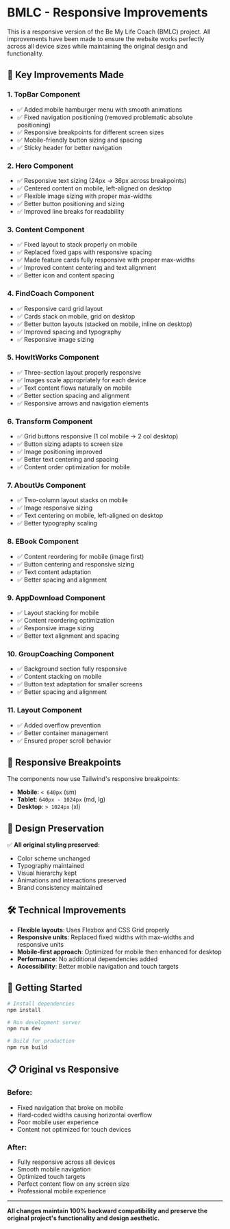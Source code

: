# BMLC - Responsive Improvements

This is a responsive version of the Be My Life Coach (BMLC) project. All improvements have been made to ensure the website works perfectly across all device sizes while maintaining the original design and functionality.

## 🚀 Key Improvements Made

### 1. **TopBar Component**
- ✅ Added mobile hamburger menu with smooth animations
- ✅ Fixed navigation positioning (removed problematic absolute positioning)
- ✅ Responsive breakpoints for different screen sizes
- ✅ Mobile-friendly button sizing and spacing
- ✅ Sticky header for better navigation

### 2. **Hero Component** 
- ✅ Responsive text sizing (24px → 36px across breakpoints)
- ✅ Centered content on mobile, left-aligned on desktop
- ✅ Flexible image sizing with proper max-widths
- ✅ Better button positioning and sizing
- ✅ Improved line breaks for readability

### 3. **Content Component**
- ✅ Fixed layout to stack properly on mobile
- ✅ Replaced fixed gaps with responsive spacing
- ✅ Made feature cards fully responsive with proper max-widths
- ✅ Improved content centering and text alignment
- ✅ Better icon and content spacing

### 4. **FindCoach Component**
- ✅ Responsive card grid layout
- ✅ Cards stack on mobile, grid on desktop
- ✅ Better button layouts (stacked on mobile, inline on desktop)
- ✅ Improved spacing and typography
- ✅ Responsive image sizing

### 5. **HowItWorks Component**
- ✅ Three-section layout properly responsive
- ✅ Images scale appropriately for each device
- ✅ Text content flows naturally on mobile
- ✅ Better section spacing and alignment
- ✅ Responsive arrows and navigation elements

### 6. **Transform Component**
- ✅ Grid buttons responsive (1 col mobile → 2 col desktop)
- ✅ Button sizing adapts to screen size
- ✅ Image positioning improved
- ✅ Better text centering and spacing
- ✅ Content order optimization for mobile

### 7. **AboutUs Component**
- ✅ Two-column layout stacks on mobile
- ✅ Image responsive sizing
- ✅ Text centering on mobile, left-aligned on desktop
- ✅ Better typography scaling

### 8. **EBook Component**
- ✅ Content reordering for mobile (image first)
- ✅ Button centering and responsive sizing
- ✅ Text content adaptation
- ✅ Better spacing and alignment

### 9. **AppDownload Component**
- ✅ Layout stacking for mobile
- ✅ Content reordering optimization
- ✅ Responsive image sizing
- ✅ Better text alignment and spacing

### 10. **GroupCoaching Component**
- ✅ Background section fully responsive
- ✅ Content stacking on mobile
- ✅ Button text adaptation for smaller screens
- ✅ Better spacing and alignment

### 11. **Layout Component**
- ✅ Added overflow prevention
- ✅ Better container management
- ✅ Ensured proper scroll behavior

## 📱 Responsive Breakpoints

The components now use Tailwind's responsive breakpoints:

- **Mobile**: `< 640px` (sm)
- **Tablet**: `640px - 1024px` (md, lg)
- **Desktop**: `> 1024px` (xl)

## 🎨 Design Preservation

✅ **All original styling preserved**:
- Color scheme unchanged
- Typography maintained
- Visual hierarchy kept
- Animations and interactions preserved
- Brand consistency maintained

## 🛠️ Technical Improvements

- **Flexible layouts**: Uses Flexbox and CSS Grid properly
- **Responsive units**: Replaced fixed widths with max-widths and responsive units
- **Mobile-first approach**: Optimized for mobile then enhanced for desktop
- **Performance**: No additional dependencies added
- **Accessibility**: Better mobile navigation and touch targets

## 🚀 Getting Started

```bash
# Install dependencies
npm install

# Run development server
npm run dev

# Build for production
npm run build
```

## 📋 Original vs Responsive

### Before:
- Fixed navigation that broke on mobile
- Hard-coded widths causing horizontal overflow
- Poor mobile user experience
- Content not optimized for touch devices

### After:
- Fully responsive across all devices
- Smooth mobile navigation
- Optimized touch targets
- Perfect content flow on any screen size
- Professional mobile experience

---

**All changes maintain 100% backward compatibility and preserve the original project's functionality and design aesthetic.**
